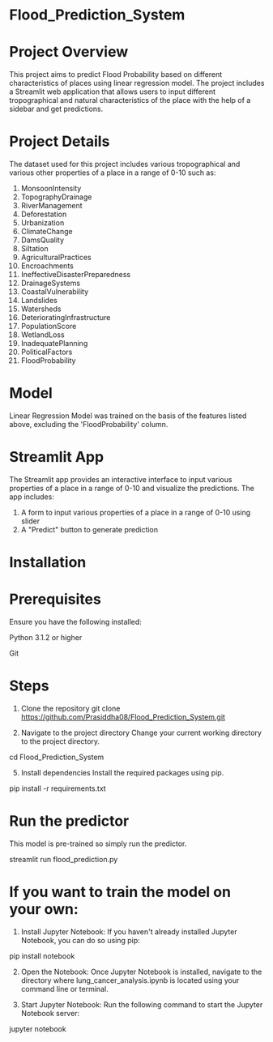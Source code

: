 # Flood_Prediction_System
# Project Overview
This project aims to predict Flood Probability based on different characteristics of places using linear regression model. The project includes a Streamlit web application that allows users to input different tropographical and natural characteristics of the place with the help of a sidebar and get predictions.
# Project Details
The dataset used for this project includes various tropographical and various other properties of a place in a range of 0-10 such as:
 1.   MonsoonIntensity                 
 2.   TopographyDrainage                
 3.   RiverManagement                    
 4.   Deforestation                      
 5.   Urbanization                       
 6.   ClimateChange                      
 7.   DamsQuality                        
 8.   Siltation                         
 9.   AgriculturalPractices             
 10.   Encroachments                      
 11.  IneffectiveDisasterPreparedness    
 12.  DrainageSystems                    
 13.  CoastalVulnerability               
 14.  Landslides                         
 15.  Watersheds                        
 16.  DeterioratingInfrastructure        
 17.  PopulationScore                    
 18.  WetlandLoss                       
 19.  InadequatePlanning                 
 20.  PoliticalFactors                   
 21.  FloodProbability 

# Model
Linear Regression Model was trained on the basis of the features listed above, excluding the 'FloodProbability' column. 

# Streamlit App
The Streamlit app provides an interactive interface to input various properties of a place in a range of 0-10  and visualize the predictions. The app includes:
1. A form to input various properties of a place in a range of 0-10 using slider
2. A "Predict" button to generate prediction

# Installation
# Prerequisites
Ensure you have the following installed:

Python 3.1.2 or higher

Git
# Steps
1. Clone the repository
git clone https://github.com/Prasiddha08/Flood_Prediction_System.git

3. Navigate to the project directory
Change your current working directory to the project directory.

cd Flood_Prediction_System

5. Install dependencies
Install the required packages using pip.

pip install -r requirements.txt

# Run the predictor

This model is pre-trained so simply run the predictor.

   streamlit run flood_prediction.py
   
# If you want to train the model on your own:

1. Install Jupyter Notebook: If you haven't already installed Jupyter Notebook, you can do so using pip:

pip install notebook

2. Open the Notebook: Once Jupyter Notebook is installed, navigate to the directory where lung_cancer_analysis.ipynb is located using your command line or terminal.

3. Start Jupyter Notebook: Run the following command to start the Jupyter Notebook server:

jupyter notebook
